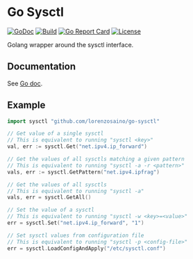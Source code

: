 # Go Sysctl

[![GoDoc](https://img.shields.io/static/v1?label=godoc&message=reference&color=blue)](https://pkg.go.dev/github.com/lorenzosaino/go-sysctl)
[![Build](https://github.com/lorenzosaino/go-sysctl/workflows/Build/badge.svg)](https://github.com/lorenzosaino/go-sysctl/actions)
[![Go Report Card](https://goreportcard.com/badge/github.com/lorenzosaino/go-sysctl)](https://goreportcard.com/report/github.com/lorenzosaino/go-sysctl)
[![License](https://img.shields.io/github/license/lorenzosaino/go-sysctl.svg)](https://github.com/lorenzosaino/go-sysctl/blob/master/LICENSE)

Golang wrapper around the sysctl interface.

## Documentation

See [Go doc](https://godoc.org/github.com/lorenzosaino/go-sysctl).

## Example

```go
import sysctl "github.com/lorenzosaino/go-sysctl"

// Get value of a single sysctl
// This is equivalent to running "sysctl <key>"
val, err := sysctl.Get("net.ipv4.ip_forward")

// Get the values of all sysctls matching a given pattern
// This is equivalent to running "sysctl -a -r <pattern>"
vals, err := sysctl.GetPattern("net.ipv4.ipfrag")

// Get the values of all sysctls
// This is equivalent to running "sysctl -a"
vals, err = sysctl.GetAll()

// Set the value of a sysctl
// This is equivalent to running "sysctl -w <key>=<value>"
err = sysctl.Set("net.ipv4.ip_forward", "1")

// Set sysctl values from configuration file
// This is equivalent to running "sysctl -p <config-file>"
err = sysctl.LoadConfigAndApply("/etc/sysctl.conf")
```
